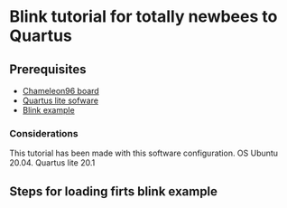 # Blink tutorial for totally newbees to Quartus
## Prerequisites
* [Chameleon96 board](https://www.96boards.org/product/chameleon96/)
* [Quartus lite sofware](https://fpgasoftware.intel.com/?edition=lite)
* [Blink example](/CV_96_blink_Yo_Me.sof)

### Considerations
This tutorial has been made with this software configuration. OS Ubuntu 20.04. Quartus lite 20.1

## Steps for loading firts blink example
